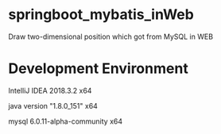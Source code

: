# springboot_mybatis_inWeb
Draw two-dimensional position which got from MySQL  in WEB 

# Development Environment
IntelliJ IDEA 2018.3.2 x64 <br>

java version "1.8.0_151" x64 <br>

mysql 6.0.11-alpha-community x64 <br>
